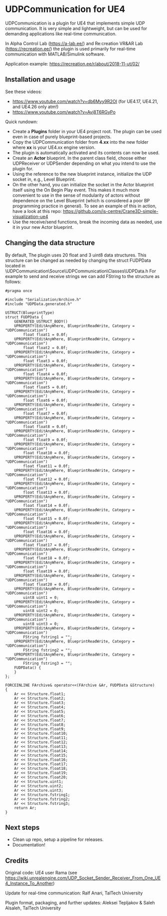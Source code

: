 # UDPCommunication for UE4 #

UDPCommunication is a plugin for UE4 that implements simple UDP communication. It is very simple and lightweight, but can be used for demanding applications like real-time communication.

In Alpha Control Lab (https://a-lab.ee/) and Re:creation VR&AR Lab (https://recreation.ee/) the plugin is used primarily for real-time communication with MATLAB/Simulink software.

Application example: https://recreation.ee/r/about/2018-11-ut/02/

## Installation and usage ##

See these videos:
* https://www.youtube.com/watch?v=db6Myy9R2OI (for UE4.17, UE4.21, and UE4.26 only atm!)
* https://www.youtube.com/watch?v=Avj8T6RGyPo


Quick rundown:
* Create a **Plugins** folder in your UE4 project root. The plugin can be used even in case of purely blueprint-based projects.
* Copy the UDPCommunication folder from **4.xx** into the new folder where **xx** is your UE4.xx engine version.
* The plugin is automatically activated and its contents can now be used.
* Create an **Actor** blueprint. In the parent class field, choose either UDPReceiver or UDPSender depending on what you intend to use the plugin for.
* Using the reference to the new blueprint instance, initialize the UDP socket in, e.g., Level Blueprint.
* On the other hand, you can initialize the socket in the Actor blueprint itself using the On Begin Play event. This makes it much more convenient to use in the sense of modularity of actors without dependence on the Level Blueprint (which is considered a poor BP programming practice in general). To see an example of this in action, have a look at this repo: https://github.com/is-centre/Crane3D-simple-visualization-ue4
* Use the receive/send functions, break the incoming data as needed, use it in your new Actor blueprint.

## Changing the data structure ##

By default, The plugin uses 20 float and 3 uint8 data structures. This structure can be changed as needed by changing the struct FUDPData located in \UDPCommunication\Source\UDPCommunication\Classes\UDPData.h
For example to send and receive strings we can add FString to the structure as follows:
```
#pragma once

#include "Serialization/Archive.h"
#include "UDPData.generated.h"

USTRUCT(BlueprintType)
struct FUDPData {
	GENERATED_USTRUCT_BODY()
	UPROPERTY(EditAnyWhere, BlueprintReadWrite, Category = "UDPCommunication")
		float float1 = 0.0f;
	UPROPERTY(EditAnyWhere, BlueprintReadWrite, Category = "UDPCommunication")
		float float2 = 0.0f;
	UPROPERTY(EditAnyWhere, BlueprintReadWrite, Category = "UDPCommunication")
		float float3 = 0.0f;
	UPROPERTY(EditAnyWhere, BlueprintReadWrite, Category = "UDPCommunication")
		float float4 = 0.0f;
	UPROPERTY(EditAnyWhere, BlueprintReadWrite, Category = "UDPCommunication")
		float float5 = 0.0f;
	UPROPERTY(EditAnyWhere, BlueprintReadWrite, Category = "UDPCommunication")
		float float6 = 0.0f;
	UPROPERTY(EditAnyWhere, BlueprintReadWrite, Category = "UDPCommunication")
		float float7 = 0.0f;
	UPROPERTY(EditAnyWhere, BlueprintReadWrite, Category = "UDPCommunication")
		float float8 = 0.0f;
	UPROPERTY(EditAnyWhere, BlueprintReadWrite, Category = "UDPCommunication")
		float float9 = 0.0f;
	UPROPERTY(EditAnyWhere, BlueprintReadWrite, Category = "UDPCommunication")
		float float10 = 0.0f;
	UPROPERTY(EditAnyWhere, BlueprintReadWrite, Category = "UDPCommunication")
		float float11 = 0.0f;
	UPROPERTY(EditAnyWhere, BlueprintReadWrite, Category = "UDPCommunication")
		float float12 = 0.0f;
	UPROPERTY(EditAnyWhere, BlueprintReadWrite, Category = "UDPCommunication")
		float float13 = 0.0f;
	UPROPERTY(EditAnyWhere, BlueprintReadWrite, Category = "UDPCommunication")
		float float14 = 0.0f;
	UPROPERTY(EditAnyWhere, BlueprintReadWrite, Category = "UDPCommunication")
		float float15 = 0.0f;
	UPROPERTY(EditAnyWhere, BlueprintReadWrite, Category = "UDPCommunication")
		float float16 = 0.0f;
	UPROPERTY(EditAnyWhere, BlueprintReadWrite, Category = "UDPCommunication")
		float float17 = 0.0f;
	UPROPERTY(EditAnyWhere, BlueprintReadWrite, Category = "UDPCommunication")
		float float18 = 0.0f;
	UPROPERTY(EditAnyWhere, BlueprintReadWrite, Category = "UDPCommunication")
		float float19 = 0.0f;
	UPROPERTY(EditAnyWhere, BlueprintReadWrite, Category = "UDPCommunication")
		float float20 = 0.0f;
	UPROPERTY(EditAnyWhere, BlueprintReadWrite, Category = "UDPCommunication")
		uint8 uint1 = 0;
	UPROPERTY(EditAnyWhere, BlueprintReadWrite, Category = "UDPCommunication")
		uint8 uint2 = 0;
	UPROPERTY(EditAnyWhere, BlueprintReadWrite, Category = "UDPCommunication")
		uint8 uint3 = 0;
	UPROPERTY(EditAnyWhere, BlueprintReadWrite, Category = "UDPCommunication")
		FString fstring1 = "";
	UPROPERTY(EditAnyWhere, BlueprintReadWrite, Category = "UDPCommunication")
		FString fstring2 = "";
	UPROPERTY(EditAnyWhere, BlueprintReadWrite, Category = "UDPCommunication")
		FString fstring3 = "";
	FUDPData() {
	}
};

FORCEINLINE FArchive& operator<<(FArchive &Ar, FUDPData &Structure)
{
	Ar << Structure.float1;
	Ar << Structure.float2;
	Ar << Structure.float3;
	Ar << Structure.float4;
	Ar << Structure.float5;
	Ar << Structure.float6;
	Ar << Structure.float7;
	Ar << Structure.float8;
	Ar << Structure.float9;
	Ar << Structure.float10;
	Ar << Structure.float11;
	Ar << Structure.float12;
	Ar << Structure.float13;
	Ar << Structure.float14;
	Ar << Structure.float15;
	Ar << Structure.float16;
	Ar << Structure.float17;
	Ar << Structure.float18;
	Ar << Structure.float19;
	Ar << Structure.float20;
	Ar << Structure.uint1;
	Ar << Structure.uint2;
	Ar << Structure.uint3;
	Ar << Structure.fstring1;
	Ar << Structure.fstring2;
	Ar << Structure.fstring3;
	return Ar;
}
```
 
## Next steps ##

* Clean up repo, setup a pipeline for releases.
* Documentation!

## Credits ##

Original code: UE4 user Rama (see https://wiki.unrealengine.com/UDP_Socket_Sender_Receiver_From_One_UE4_Instance_To_Another)

Update for real-time communication: Ralf Anari, TalTech University

Plugin format, packaging, and further updates: Aleksei Tepljakov & Saleh Alsaleh, TalTech University
